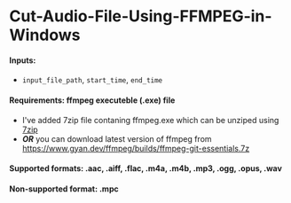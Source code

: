 # Cut-Audio-File-Using-FFMPEG-in-Windows

#### Inputs: 
* `input_file_path`, `start_time`, `end_time` 

#### Requirements: ffmpeg executeble (.exe) file
* I've added 7zip file contaning ffmpeg.exe which can be unziped using [7zip](https://www.7-zip.org/download.html)
* ***OR*** you can download latest version of ffmpeg from https://www.gyan.dev/ffmpeg/builds/ffmpeg-git-essentials.7z

#### Supported formats: .aac, .aiff, .flac, .m4a, .m4b, .mp3, .ogg, .opus, .wav

#### Non-supported format: .mpc
